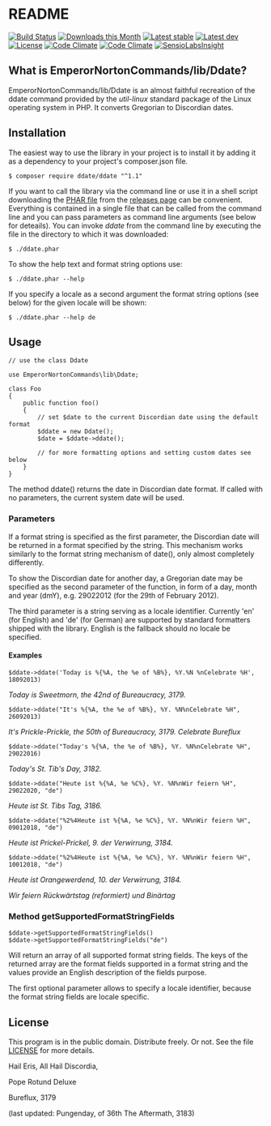 # README

[![Build Status](https://travis-ci.org/dweichert/Ddate.svg?branch=master)](https://travis-ci.org/dweichert/Ddate)
[![Downloads this Month](https://img.shields.io/packagist/dm/ddate/ddate.svg?style=flat)](https://packagist.org/packages/ddate/ddate)
[![Latest stable](https://img.shields.io/packagist/v/ddate/ddate.svg?style=flat&label=stable)](https://packagist.org/packages/ddate/ddate)
[![Latest dev](https://img.shields.io/packagist/vpre/ddate/ddate.svg?style=flat&label=unstable)](https://packagist.org/packages/ddate/ddate)
[![License](https://img.shields.io/packagist/l/ddate/ddate.svg?style=flat&label=license)](https://packagist.org/packages/ddate/ddate)
[![Code Climate](https://codeclimate.com/github/dweichert/Ddate/badges/gpa.svg)](https://codeclimate.com/github/dweichert/Ddate)
[![Code Climate](https://img.shields.io/codeclimate/coverage/github/dweichert/Ddate.svg)](https://codeclimate.com/github/dweichert/Ddate)
[![SensioLabsInsight](https://img.shields.io/sensiolabs/i/adbb07bc-edaa-4d6e-a113-0b766de6687a.svg?style=flat&label=insight)](https://insight.sensiolabs.com/projects/adbb07bc-edaa-4d6e-a113-0b766de6687a)

## What is EmperorNortonCommands/lib/Ddate?

EmperorNortonCommands/lib/Ddate is an almost faithful recreation of the ddate
command provided by the *util-linux* standard package of the Linux operating
system in PHP. It converts Gregorian to Discordian dates.

## Installation

The easiest way to use the library in your project is to install it by adding
it as a dependency to your project's composer.json file.

    $ composer require ddate/ddate "^1.1"
    
If you want to call the library via the command line or use it in a shell
script downloading the
[PHAR file](https://en.wikipedia.org/wiki/PHAR_(file_format)) from the
[releases page](/releases/latest) can be convenient. Everything is contained
in a single file that can be called from the command line and you can pass
parameters as command line arguments (see below for deteails). You can invoke
*ddate* from the command line by executing the file in the directory to which
it was downloaded:
    
    $ ./ddate.phar

To show the help text and format string options use:

    $ ./ddate.phar --help

If you specify a locale as a second argument the format string options
(see below) for the given locale will be shown:

    $ ./ddate.phar --help de

## Usage

```
// use the class Ddate

use EmperorNortonCommands\lib\Ddate;

class Foo
{
    public function foo()
    {
        // set $date to the current Discordian date using the default format
        $ddate = new Ddate();
        $date = $ddate->ddate();

        // for more formatting options and setting custom dates see below
    }
}
```

The method ddate() returns the date in Discordian date format. If called
with no parameters, the current system date will be used. 

### Parameters

If a format string is specified as the first parameter, the Discordian date
will be returned in a format specified by the string. This mechanism works
similarly to the format string mechanism of date(), only almost completely
differently.

To show the Discordian date for another day, a Gregorian date may be
specified as the second parameter of the function, in form of a day, month
and year (dmY), e.g. 29022012 (for the 29th of February 2012).

The third parameter is a string serving as a locale identifier. Currently
'en' (for English) and 'de' (for German) are supported by standard
formatters shipped with the library. English is the fallback should no
locale be specified.

#### Examples

    $ddate->ddate('Today is %{%A, the %e of %B%}, %Y.%N %nCelebrate %H', 18092013)

*Today is Sweetmorn, the 42nd of Bureaucracy, 3179.*

    $ddate->ddate("It's %{%A, the %e of %B%}, %Y. %N%nCelebrate %H", 26092013)

*It's Prickle-Prickle, the 50th of Bureaucracy, 3179.*
*Celebrate Bureflux*

    $ddate->ddate("Today's %{%A, the %e of %B%}, %Y. %N%nCelebrate %H", 29022016)

*Today's St. Tib's Day, 3182.*

    $ddate->ddate("Heute ist %{%A, %e %C%}, %Y. %N%nWir feiern %H", 29022020, "de")
    
*Heute ist St. Tibs Tag, 3186.*

    $ddate->ddate("%2%4Heute ist %{%A, %e %C%}, %Y. %N%nWir feiern %H", 09012018, "de")
    
*Heute ist Prickel-Prickel, 9. der Verwirrung, 3184.*

    $ddate->ddate("%2%4Heute ist %{%A, %e %C%}, %Y. %N%nWir feiern %H", 10012018, "de")

*Heute ist Orangewerdend, 10. der Verwirrung, 3184.* 

*Wir feiern Rückwärtstag (reformiert) und Binärtag*

### Method getSupportedFormatStringFields

    $ddate->getSupportedFormatStringFields()
    $ddate->getSupportedFormatStringFields("de")

Will return an array of all supported format string fields. The keys of
the returned array are the format fields supported in a format string and
the values provide an English description of the fields purpose.

The first optional parameter allows to specify a locale identifier, because
the format string fields are locale specific.

## License

This program is in the public domain. Distribute freely. Or not.
See the file [LICENSE](LICENSE) for more details.


Hail Eris, All Hail Discordia,

Pope Rotund Deluxe

Bureflux, 3179

(last updated: Pungenday, of 36th The Aftermath, 3183)
